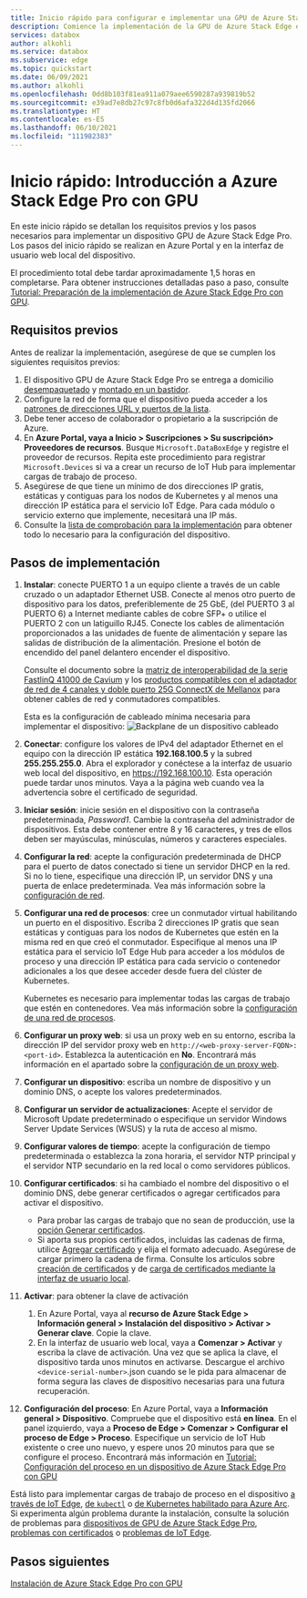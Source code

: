 ```yaml
---
title: Inicio rápido para configurar e implementar una GPU de Azure Stack Edge | Microsoft Docs
description: Comience la implementación de la GPU de Azure Stack Edge en cuanto reciba el dispositivo.
services: databox
author: alkohli
ms.service: databox
ms.subservice: edge
ms.topic: quickstart
ms.date: 06/09/2021
ms.author: alkohli
ms.openlocfilehash: 0dd8b103f81ea911a079aee6590287a939819b52
ms.sourcegitcommit: e39ad7e8db27c97c8fb0d6afa322d4d135fd2066
ms.translationtype: HT
ms.contentlocale: es-ES
ms.lasthandoff: 06/10/2021
ms.locfileid: "111982383"
---
```

# <a name="quickstart-get-started-with-azure-stack-edge-pro-with-gpu"></a>Inicio rápido: Introducción a Azure Stack Edge Pro con GPU 

En este inicio rápido se detallan los requisitos previos y los pasos necesarios para implementar un dispositivo GPU de Azure Stack Edge Pro. Los pasos del inicio rápido se realizan en Azure Portal y en la interfaz de usuario web local del dispositivo. 

El procedimiento total debe tardar aproximadamente 1,5 horas en completarse. Para obtener instrucciones detalladas paso a paso, consulte [Tutorial: Preparación de la implementación de Azure Stack Edge Pro con GPU](azure-stack-edge-gpu-deploy-prep.md#deployment-configuration-checklist). 


## <a name="prerequisites"></a>Requisitos previos

Antes de realizar la implementación, asegúrese de que se cumplen los siguientes requisitos previos:

1. El dispositivo GPU de Azure Stack Edge Pro se entrega a domicilio [desempaquetado](azure-stack-edge-gpu-deploy-install.md#unpack-the-device) y [montado en un bastidor](azure-stack-edge-gpu-deploy-install.md#rack-the-device). 
1. Configure la red de forma que el dispositivo pueda acceder a los [patrones de direcciones URL y puertos de la lista](azure-stack-edge-gpu-system-requirements.md#networking-port-requirements). 
1. Debe tener acceso de colaborador o propietario a la suscripción de Azure.
1. En **Azure Portal, vaya a Inicio > Suscripciones > Su suscripción> Proveedores de recursos**. Busque `Microsoft.DataBoxEdge` y registre el proveedor de recursos. Repita este procedimiento para registrar `Microsoft.Devices` si va a crear un recurso de IoT Hub para implementar cargas de trabajo de proceso.
1. Asegúrese de que tiene un mínimo de dos direcciones IP gratis, estáticas y contiguas para los nodos de Kubernetes y al menos una dirección IP estática para el servicio IoT Edge. Para cada módulo o servicio externo que implemente, necesitará una IP más.
1. Consulte la [lista de comprobación para la implementación](azure-stack-edge-gpu-deploy-checklist.md) para obtener todo lo necesario para la configuración del dispositivo. 


## <a name="deployment-steps"></a>Pasos de implementación

1. **Instalar**: conecte PUERTO 1 a un equipo cliente a través de un cable cruzado o un adaptador Ethernet USB. Conecte al menos otro puerto de dispositivo para los datos, preferiblemente de 25 GbE, (del PUERTO 3 al PUERTO 6) a Internet mediante cables de cobre SFP+ o utilice el PUERTO 2 con un latiguillo RJ45. Conecte los cables de alimentación proporcionados a las unidades de fuente de alimentación y separe las salidas de distribución de la alimentación. Presione el botón de encendido del panel delantero encender el dispositivo.  

    Consulte el documento sobre la [matriz de interoperabilidad de la serie FastlinQ 41000 de Cavium](https://www.marvell.com/documents/xalflardzafh32cfvi0z/) y los [productos compatibles con el adaptador de red de 4 canales y doble puerto 25G ConnectX de Mellanox](https://docs.mellanox.com/display/ConnectX4LxFirmwarev14271016/Firmware+Compatible+Products) para obtener cables de red y conmutadores compatibles.

    Esta es la configuración de cableado mínima necesaria para implementar el dispositivo:  ![Backplane de un dispositivo cableado](./media/azure-stack-edge-gpu-quickstart/backplane-min-cabling-1.png)

2. **Conectar**: configure los valores de IPv4 del adaptador Ethernet en el equipo con la dirección IP estática **192.168.100.5** y la subred **255.255.255.0**. Abra el explorador y conéctese a la interfaz de usuario web local del dispositivo, en https://192.168.100.10. Esta operación puede tardar unos minutos. Vaya a la página web cuando vea la advertencia sobre el certificado de seguridad.

3. **Iniciar sesión**: inicie sesión en el dispositivo con la contraseña predeterminada, *Password1*. Cambie la contraseña del administrador de dispositivos. Esta debe contener entre 8 y 16 caracteres, y tres de ellos deben ser mayúsculas, minúsculas, números y caracteres especiales.

4. **Configurar la red**: acepte la configuración predeterminada de DHCP para el puerto de datos conectado si tiene un servidor DHCP en la red. Si no lo tiene, especifique una dirección IP, un servidor DNS y una puerta de enlace predeterminada. Vea más información sobre la [configuración de red](azure-stack-edge-gpu-deploy-configure-network-compute-web-proxy.md#configure-network).

5. **Configurar una red de procesos**: cree un conmutador virtual habilitando un puerto en el dispositivo. Escriba 2 direcciones IP gratis que sean estáticas y contiguas para los nodos de Kubernetes que estén en la misma red en que creó el conmutador. Especifique al menos una IP estática para el servicio IoT Edge Hub para acceder a los módulos de proceso y una dirección IP estática para cada servicio o contenedor adicionales a los que desee acceder desde fuera del clúster de Kubernetes. 

    Kubernetes es necesario para implementar todas las cargas de trabajo que estén en contenedores. Vea más información sobre la [configuración de una red de procesos](azure-stack-edge-gpu-deploy-configure-network-compute-web-proxy.md#enable-compute-network).

6. **Configurar un proxy web**: si usa un proxy web en su entorno, escriba la dirección IP del servidor proxy web en `http://<web-proxy-server-FQDN>:<port-id>`. Establezca la autenticación en **No**. Encontrará más información en el apartado sobre la [configuración de un proxy web](azure-stack-edge-gpu-deploy-configure-network-compute-web-proxy.md#configure-web-proxy).

7. **Configurar un dispositivo**: escriba un nombre de dispositivo y un dominio DNS, o acepte los valores predeterminados. 

8. **Configurar un servidor de actualizaciones**: Acepte el servidor de Microsoft Update predeterminado o especifique un servidor Windows Server Update Services (WSUS) y la ruta de acceso al mismo. 

9. **Configurar valores de tiempo**: acepte la configuración de tiempo predeterminada o establezca la zona horaria, el servidor NTP principal y el servidor NTP secundario en la red local o como servidores públicos.

10. **Configurar certificados**: si ha cambiado el nombre del dispositivo o el dominio DNS, debe generar certificados o agregar certificados para activar el dispositivo. 

    - Para probar las cargas de trabajo que no sean de producción, use la [opción Generar certificados](azure-stack-edge-gpu-deploy-configure-certificates.md#generate-device-certificates). 
    - Si aporta sus propios certificados, incluidas las cadenas de firma, utilice [Agregar certificado](azure-stack-edge-gpu-deploy-configure-certificates.md#bring-your-own-certificates) y elija el formato adecuado. Asegúrese de cargar primero la cadena de firma. Consulte los artículos sobre [creación de certificados](azure-stack-edge-gpu-create-certificates-tool.md) y de [carga de certificados mediante la interfaz de usuario local](azure-stack-edge-gpu-deploy-configure-certificates.md#bring-your-own-certificates).

11. **Activar**: para obtener la clave de activación 

    1. En Azure Portal, vaya al **recurso de Azure Stack Edge > Información general > Instalación del dispositivo > Activar > Generar clave**. Copie la clave. 
    1. En la interfaz de usuario web local, vaya a **Comenzar > Activar** y escriba la clave de activación. Una vez que se aplica la clave, el dispositivo tarda unos minutos en activarse. Descargue el archivo `<device-serial-number>`.json cuando se le pida para almacenar de forma segura las claves de dispositivo necesarias para una futura recuperación. 

12. **Configuración del proceso**: En Azure Portal, vaya a **Información general > Dispositivo**. Compruebe que el dispositivo está **en línea**. En el panel izquierdo, vaya a **Proceso de Edge > Comenzar > Configurar el proceso de Edge > Proceso**. Especifique un servicio de IoT Hub existente o cree uno nuevo, y espere unos 20 minutos para que se configure el proceso. Encontrará más información en [Tutorial: Configuración del proceso en un dispositivo de Azure Stack Edge Pro con GPU](azure-stack-edge-gpu-deploy-configure-compute.md)

Está listo para implementar cargas de trabajo de proceso en el dispositivo [a través de IoT Edge](azure-stack-edge-gpu-deploy-sample-module-marketplace.md), [de `kubectl`](azure-stack-edge-gpu-create-kubernetes-cluster.md) o [de Kubernetes habilitado para Azure Arc](azure-stack-edge-gpu-deploy-arc-kubernetes-cluster.md). Si experimenta algún problema durante la instalación, consulte la solución de problemas para [dispositivos de GPU de Azure Stack Edge Pro](azure-stack-edge-gpu-troubleshoot.md), [problemas con certificados](azure-stack-edge-gpu-certificate-troubleshooting.md) o [problemas de IoT Edge](azure-stack-edge-gpu-troubleshoot-iot-edge.md). 

## <a name="next-steps"></a>Pasos siguientes

[Instalación de Azure Stack Edge Pro con GPU](./azure-stack-edge-gpu-deploy-install.md)

